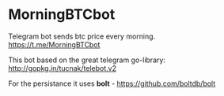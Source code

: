 # MorningBTCbot
Telegram bot sends btc price every morning.<br>
https://t.me/MorningBTCbot

This bot based on the great telegram go-library: http://gopkg.in/tucnak/telebot.v2

For the persistance it uses **bolt** - https://github.com/boltdb/bolt 
